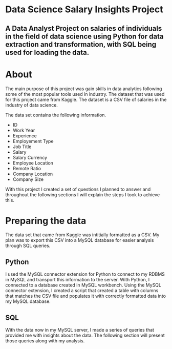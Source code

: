 # Data Science Salary Insights Project

## A Data Analyst Project on salaries of individuals in the field of data science using Python for data extraction and transformation, with SQL being used for loading the data. 

# About
The main purpose of this project was gain skills in data analytics following some of the most popular tools used in industry. The dataset that was used for this project came from Kaggle. The dataset is a CSV file of salaries in the industry of data science. 

The data set contains the following information. 
- ID
- Work Year
- Experience
- Employement Type
- Job Title
- Salary
- Salary Currency
- Employee Location
- Remote Ratio
- Company Location
- Company Size

With this project I created a set of questions I planned to answer and throughout the following sections I will explain the steps I took to achieve this. 

# Preparing the data
The data set that came from Kaggle was intitially formatted as a CSV. My plan was to export this CSV into a MySQL database for easier analysis through SQL queries. 

## Python
I used the MySQL connector extension for Python to connect to my RDBMS in MySQL and transport this information to the server. With Python, I connected to a database created in MySQL workbench. Using the MySQL connector extension, I created a script that created a table with columns that matches the CSV file and populates it with correctly formatted data into my MySQL database. 

## SQL
With the data now in my MySQL server, I made a series of queries that provided me with insights about the data. The following section will present those queries along with my analysis. 
